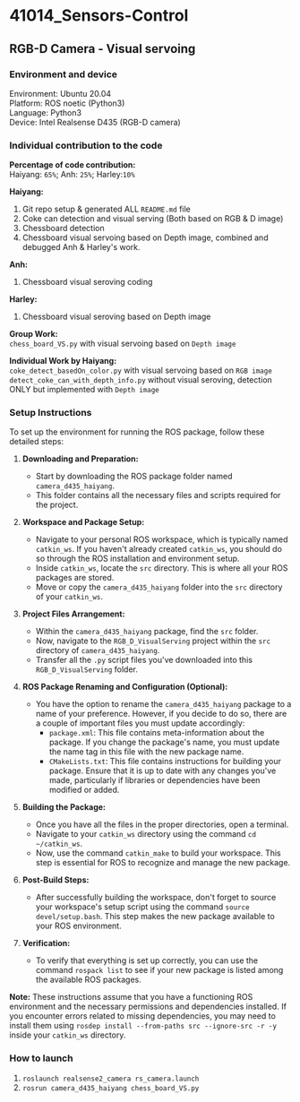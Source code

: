 # 41014_Sensors-Control

## RGB-D Camera - Visual servoing

### Environment and device
Environment: Ubuntu 20.04 <br> Platform: ROS noetic (Python3) <br> Language: Python3 <br> Device: Intel Realsense D435 (RGB-D camera)

### Individual contribution to the code
**Percentage of code contribution:** <br>
Haiyang: `65%`; Anh: `25%`; Harley:`10%`

**Haiyang:**
1. Git repo setup & generated ALL `README.md` file
2. Coke can detection and visual serving (Both based on RGB & D image)
3. Chessboard detection
4. Chessboard visual servoing based on Depth image, combined and debugged Anh & Harley's work.
   
**Anh:**
1. Chessboard visual seroving coding

**Harley:**
1. Chessboard visual seroving based on Depth image

**Group Work:** <br>
`chess_board_VS.py` with visual servoing based on `Depth image`

**Individual Work by Haiyang:** <br>
`coke_detect_basedOn_color.py` with visual servoing based on `RGB image` <br> 
`detect_coke_can_with_depth_info.py` without visual seroving, detection ONLY but implemented with `Depth image` <br>

### Setup Instructions

To set up the environment for running the ROS package, follow these detailed steps:

1. **Downloading and Preparation:**
   - Start by downloading the ROS package folder named `camera_d435_haiyang`.
   - This folder contains all the necessary files and scripts required for the project.

2. **Workspace and Package Setup:**
   - Navigate to your personal ROS workspace, which is typically named `catkin_ws`. If you haven't already created `catkin_ws`, you should do so through the ROS installation and environment setup.
   - Inside `catkin_ws`, locate the `src` directory. This is where all your ROS packages are stored.
   - Move or copy the `camera_d435_haiyang` folder into the `src` directory of your `catkin_ws`.

3. **Project Files Arrangement:**
   - Within the `camera_d435_haiyang` package, find the `src` folder.
   - Now, navigate to the `RGB_D_VisualServing` project within the `src` directory of `camera_d435_haiyang`.
   - Transfer all the `.py` script files you've downloaded into this `RGB_D_VisualServing` folder.

4. **ROS Package Renaming and Configuration (Optional):**
   - You have the option to rename the `camera_d435_haiyang` package to a name of your preference. However, if you decide to do so, there are a couple of important files you must update accordingly:
     - `package.xml`: This file contains meta-information about the package. If you change the package's name, you must update the name tag in this file with the new package name.
     - `CMakeLists.txt`: This file contains instructions for building your package. Ensure that it is up to date with any changes you've made, particularly if libraries or dependencies have been modified or added.

5. **Building the Package:**
   - Once you have all the files in the proper directories, open a terminal.
   - Navigate to your `catkin_ws` directory using the command `cd ~/catkin_ws`.
   - Now, use the command `catkin_make` to build your workspace. This step is essential for ROS to recognize and manage the new package.

6. **Post-Build Steps:**
   - After successfully building the workspace, don't forget to source your workspace's setup script using the command `source devel/setup.bash`. This step makes the new package available to your ROS environment.

7. **Verification:**
   - To verify that everything is set up correctly, you can use the command `rospack list` to see if your new package is listed among the available ROS packages.

**Note:** These instructions assume that you have a functioning ROS environment and the necessary permissions and dependencies installed. If you encounter errors related to missing dependencies, you may need to install them using `rosdep install --from-paths src --ignore-src -r -y` inside your `catkin_ws` directory.

### How to launch
1. `roslaunch realsense2_camera rs_camera.launch`
2. `rosrun camera_d435_haiyang chess_board_VS.py`
